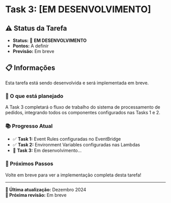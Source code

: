 # Task 3: [EM DESENVOLVIMENTO]

## ⚠️ Status da Tarefa
- **Status:** 🚧 **EM DESENVOLVIMENTO**
- **Pontos:** A definir
- **Previsão:** Em breve

## 📋 Informações

Esta tarefa está sendo desenvolvida e será implementada em breve. 

### 🎯 O que está planejado

A Task 3 completará o fluxo de trabalho do sistema de processamento de pedidos, integrando todos os componentes configurados nas Tasks 1 e 2.

### 📚 Progresso Atual

- ✅ **Task 1:** Event Rules configuradas no EventBridge
- ✅ **Task 2:** Environment Variables configuradas nas Lambdas
- 🚧 **Task 3:** Em desenvolvimento...

### 🔄 Próximos Passos

Volte em breve para ver a implementação completa desta tarefa!

---

**📅 Última atualização:** Dezembro 2024  
**🔄 Próxima revisão:** Em breve

